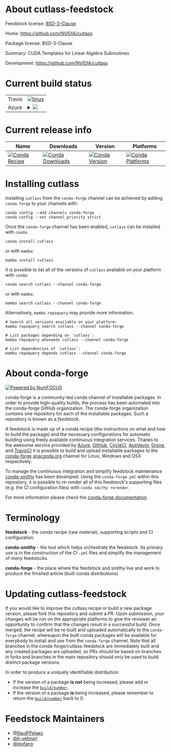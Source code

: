 About cutlass-feedstock
=======================

Feedstock license: [BSD-3-Clause](https://github.com/conda-forge/cutlass-feedstock/blob/main/LICENSE.txt)

Home: https://github.com/NVIDIA/cutlass

Package license: BSD-3-Clause

Summary: CUDA Templates for Linear Algebra Subroutines

Development: https://github.com/NVIDIA/cutlass

Current build status
====================


<table><tr>
    <td>Travis</td>
    <td>
      <a href="https://app.travis-ci.com/conda-forge/cutlass-feedstock">
        <img alt="linux" src="https://img.shields.io/travis/com/conda-forge/cutlass-feedstock/main.svg?label=Linux">
      </a>
    </td>
  </tr>
    
  <tr>
    <td>Azure</td>
    <td>
      <details>
        <summary>
          <a href="https://dev.azure.com/conda-forge/feedstock-builds/_build/latest?definitionId=15506&branchName=main">
            <img src="https://dev.azure.com/conda-forge/feedstock-builds/_apis/build/status/cutlass-feedstock?branchName=main">
          </a>
        </summary>
        <table>
          <thead><tr><th>Variant</th><th>Status</th></tr></thead>
          <tbody><tr>
              <td>linux_64_c_compiler_version12c_stdlib_version2.17cuda_compilercuda-nvcccuda_compiler_version12.0cxx_compiler_version12</td>
              <td>
                <a href="https://dev.azure.com/conda-forge/feedstock-builds/_build/latest?definitionId=15506&branchName=main">
                  <img src="https://dev.azure.com/conda-forge/feedstock-builds/_apis/build/status/cutlass-feedstock?branchName=main&jobName=linux&configuration=linux%20linux_64_c_compiler_version12c_stdlib_version2.17cuda_compilercuda-nvcccuda_compiler_version12.0cxx_compiler_version12" alt="variant">
                </a>
              </td>
            </tr><tr>
              <td>linux_aarch64_c_compiler_version12cuda_compilercuda-nvcccuda_compiler_version12.0cxx_compiler_version12</td>
              <td>
                <a href="https://dev.azure.com/conda-forge/feedstock-builds/_build/latest?definitionId=15506&branchName=main">
                  <img src="https://dev.azure.com/conda-forge/feedstock-builds/_apis/build/status/cutlass-feedstock?branchName=main&jobName=linux&configuration=linux%20linux_aarch64_c_compiler_version12cuda_compilercuda-nvcccuda_compiler_version12.0cxx_compiler_version12" alt="variant">
                </a>
              </td>
            </tr><tr>
              <td>linux_ppc64le_c_compiler_version12cuda_compilercuda-nvcccuda_compiler_version12.0cxx_compiler_version12</td>
              <td>
                <a href="https://dev.azure.com/conda-forge/feedstock-builds/_build/latest?definitionId=15506&branchName=main">
                  <img src="https://dev.azure.com/conda-forge/feedstock-builds/_apis/build/status/cutlass-feedstock?branchName=main&jobName=linux&configuration=linux%20linux_ppc64le_c_compiler_version12cuda_compilercuda-nvcccuda_compiler_version12.0cxx_compiler_version12" alt="variant">
                </a>
              </td>
            </tr><tr>
              <td>win_64_cuda_compilercuda-nvcccuda_compiler_version12.0</td>
              <td>
                <a href="https://dev.azure.com/conda-forge/feedstock-builds/_build/latest?definitionId=15506&branchName=main">
                  <img src="https://dev.azure.com/conda-forge/feedstock-builds/_apis/build/status/cutlass-feedstock?branchName=main&jobName=win&configuration=win%20win_64_cuda_compilercuda-nvcccuda_compiler_version12.0" alt="variant">
                </a>
              </td>
            </tr>
          </tbody>
        </table>
      </details>
    </td>
  </tr>
</table>

Current release info
====================

| Name | Downloads | Version | Platforms |
| --- | --- | --- | --- |
| [![Conda Recipe](https://img.shields.io/badge/recipe-cutlass-green.svg)](https://anaconda.org/conda-forge/cutlass) | [![Conda Downloads](https://img.shields.io/conda/dn/conda-forge/cutlass.svg)](https://anaconda.org/conda-forge/cutlass) | [![Conda Version](https://img.shields.io/conda/vn/conda-forge/cutlass.svg)](https://anaconda.org/conda-forge/cutlass) | [![Conda Platforms](https://img.shields.io/conda/pn/conda-forge/cutlass.svg)](https://anaconda.org/conda-forge/cutlass) |

Installing cutlass
==================

Installing `cutlass` from the `conda-forge` channel can be achieved by adding `conda-forge` to your channels with:

```
conda config --add channels conda-forge
conda config --set channel_priority strict
```

Once the `conda-forge` channel has been enabled, `cutlass` can be installed with `conda`:

```
conda install cutlass
```

or with `mamba`:

```
mamba install cutlass
```

It is possible to list all of the versions of `cutlass` available on your platform with `conda`:

```
conda search cutlass --channel conda-forge
```

or with `mamba`:

```
mamba search cutlass --channel conda-forge
```

Alternatively, `mamba repoquery` may provide more information:

```
# Search all versions available on your platform:
mamba repoquery search cutlass --channel conda-forge

# List packages depending on `cutlass`:
mamba repoquery whoneeds cutlass --channel conda-forge

# List dependencies of `cutlass`:
mamba repoquery depends cutlass --channel conda-forge
```


About conda-forge
=================

[![Powered by
NumFOCUS](https://img.shields.io/badge/powered%20by-NumFOCUS-orange.svg?style=flat&colorA=E1523D&colorB=007D8A)](https://numfocus.org)

conda-forge is a community-led conda channel of installable packages.
In order to provide high-quality builds, the process has been automated into the
conda-forge GitHub organization. The conda-forge organization contains one repository
for each of the installable packages. Such a repository is known as a *feedstock*.

A feedstock is made up of a conda recipe (the instructions on what and how to build
the package) and the necessary configurations for automatic building using freely
available continuous integration services. Thanks to the awesome service provided by
[Azure](https://azure.microsoft.com/en-us/services/devops/), [GitHub](https://github.com/),
[CircleCI](https://circleci.com/), [AppVeyor](https://www.appveyor.com/),
[Drone](https://cloud.drone.io/welcome), and [TravisCI](https://travis-ci.com/)
it is possible to build and upload installable packages to the
[conda-forge](https://anaconda.org/conda-forge) [anaconda.org](https://anaconda.org/)
channel for Linux, Windows and OSX respectively.

To manage the continuous integration and simplify feedstock maintenance
[conda-smithy](https://github.com/conda-forge/conda-smithy) has been developed.
Using the ``conda-forge.yml`` within this repository, it is possible to re-render all of
this feedstock's supporting files (e.g. the CI configuration files) with ``conda smithy rerender``.

For more information please check the [conda-forge documentation](https://conda-forge.org/docs/).

Terminology
===========

**feedstock** - the conda recipe (raw material), supporting scripts and CI configuration.

**conda-smithy** - the tool which helps orchestrate the feedstock.
                   Its primary use is in the construction of the CI ``.yml`` files
                   and simplify the management of *many* feedstocks.

**conda-forge** - the place where the feedstock and smithy live and work to
                  produce the finished article (built conda distributions)


Updating cutlass-feedstock
==========================

If you would like to improve the cutlass recipe or build a new
package version, please fork this repository and submit a PR. Upon submission,
your changes will be run on the appropriate platforms to give the reviewer an
opportunity to confirm that the changes result in a successful build. Once
merged, the recipe will be re-built and uploaded automatically to the
`conda-forge` channel, whereupon the built conda packages will be available for
everybody to install and use from the `conda-forge` channel.
Note that all branches in the conda-forge/cutlass-feedstock are
immediately built and any created packages are uploaded, so PRs should be based
on branches in forks and branches in the main repository should only be used to
build distinct package versions.

In order to produce a uniquely identifiable distribution:
 * If the version of a package **is not** being increased, please add or increase
   the [``build/number``](https://docs.conda.io/projects/conda-build/en/latest/resources/define-metadata.html#build-number-and-string).
 * If the version of a package **is** being increased, please remember to return
   the [``build/number``](https://docs.conda.io/projects/conda-build/en/latest/resources/define-metadata.html#build-number-and-string)
   back to 0.

Feedstock Maintainers
=====================

* [@RaulPPelaez](https://github.com/RaulPPelaez/)
* [@h-vetinari](https://github.com/h-vetinari/)
* [@leofang](https://github.com/leofang/)

